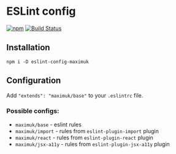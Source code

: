 # ESLint config

[![npm](https://img.shields.io/npm/v/eslint-config-maximuk.svg)](https://www.npmjs.com/package/eslint-config-maximuk)
[![Build Status](https://img.shields.io/travis/maximuk/eslint-config-maximuk/master.svg)](http://travis-ci.org/maximuk/eslint-config-maximuk)


## Installation

`npm i -D eslint-config-maximuk`

## Configuration

Add `"extends": "maximuk/base"` to your `.eslintrc` file.

### Possible configs:
* `maximuk/base` - eslint rules
* `maximuk/import` - rules from `eslint-plugin-import` plugin
* `maximuk/react` - rules from `eslint-plugin-react` plugin
* `maximuk/jsx-a11y` - rules from `eslint-plugin-jsx-a11y` plugin
